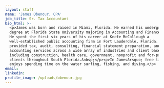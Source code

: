 ```yaml
---
layout: staff
name: 'James Obenour, CPA'
job_title: Sr. Tax Accountant
bio_html: >-
  <p>James was born and raised in Miami, Florida. He earned his undergraduate
  degree at Florida State University majoring in Accounting and Finance.&nbsp;
  He spent the first six years of his career at Keefe McCollough a
  well-established public accounting firm in Fort Lauderdale, Florida. He
  provided tax, audit, consulting, financial statement preparation, and general
  accounting services across a wide array of industries and client base
  including construction, health care, government, nonprofit and for-profit
  clients throughout South Florida.&nbsp;</p><p>In James&rsquo; free time he
  enjoys spending time on the water surfing, fishing, and diving.</p>
email:
linkedin:
profile_image: /uploads/obenour.jpg
---
```


